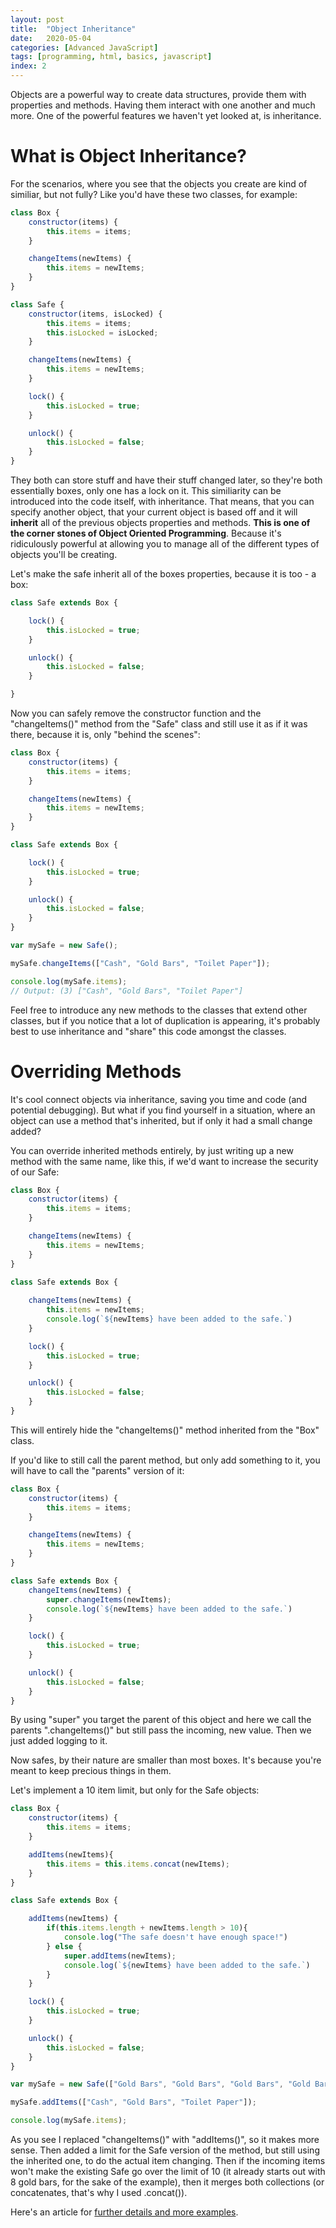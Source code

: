 ```yaml
---
layout: post
title:  "Object Inheritance"
date:   2020-05-04
categories: [Advanced JavaScript]
tags: [programming, html, basics, javascript]
index: 2
---
```


Objects are a powerful way to create data structures, provide them with properties and methods. Having them interact with one another and much more. One of the powerful features we haven't yet looked at, is inheritance. 

# What is Object Inheritance?

For the scenarios, where you see that the objects you create are kind of similiar, but not fully? Like you'd have these two classes, for example:

```javascript
class Box {
    constructor(items) {
        this.items = items;
    }

    changeItems(newItems) {
        this.items = newItems;
    }
}

class Safe {
    constructor(items, isLocked) {
        this.items = items;
        this.isLocked = isLocked;
    }

    changeItems(newItems) {
        this.items = newItems;
    }

    lock() {
        this.isLocked = true;
    }

    unlock() {
        this.isLocked = false;
    }
}
```

They both can store stuff and have their stuff changed later, so they're both essentially boxes, only one has a lock on it. This similiarity can be introduced into the code itself, with inheritance. That means, that you can specify another object, that your current object is based off and it will **inherit** all of the previous objects properties and methods. **This is one of the corner stones of Object Oriented Programming**. Because it's ridiculously powerful at allowing you to manage all of the different types of objects you'll be creating.

Let's make the safe inherit all of the boxes properties, because it is too - a box:

```javascript
class Safe extends Box {

    lock() {
        this.isLocked = true;
    }

    unlock() {
        this.isLocked = false;
    }

}
```

Now you can safely remove the constructor function and the "changeItems()" method from the "Safe" class and still use it as if it was there, because it is, only "behind the scenes":

```javascript
class Box {
    constructor(items) {
        this.items = items;
    }

    changeItems(newItems) {
        this.items = newItems;
    }
}

class Safe extends Box {

    lock() {
        this.isLocked = true;
    }

    unlock() {
        this.isLocked = false;
    }
}

var mySafe = new Safe();

mySafe.changeItems(["Cash", "Gold Bars", "Toilet Paper"]);

console.log(mySafe.items);
// Output: (3) ["Cash", "Gold Bars", "Toilet Paper"]
```

Feel free to introduce any new methods to the classes that extend other classes, but if you notice that a lot of duplication is appearing, it's probably best to use inheritance and "share" this code amongst the classes.

# Overriding Methods

It's cool connect objects via inheritance, saving you time and code (and potential debugging). But what if you find yourself in a situation, where an object can use a method that's inherited, but if only it had a small change added?

You can override inherited methods entirely, by just writing up a new method with the same name, like this, if we'd want to increase the security of our Safe:

```javascript
class Box {
    constructor(items) {
        this.items = items;
    }

    changeItems(newItems) {
        this.items = newItems;
    }
}

class Safe extends Box {
    
    changeItems(newItems) {
        this.items = newItems;
        console.log(`${newItems} have been added to the safe.`)
    }

    lock() {
        this.isLocked = true;
    }

    unlock() {
        this.isLocked = false;
    }
}
```

This will entirely hide the "changeItems()" method inherited from the "Box" class.

If you'd like to still call the parent method, but only add something to it, you will have to call the "parents" version of it:

```javascript
class Box {
    constructor(items) {
        this.items = items;
    }

    changeItems(newItems) {
        this.items = newItems;
    }
}

class Safe extends Box {
    changeItems(newItems) {
        super.changeItems(newItems);
        console.log(`${newItems} have been added to the safe.`)
    }

    lock() {
        this.isLocked = true;
    }

    unlock() {
        this.isLocked = false;
    }
}
```

By using "super" you target the parent of this object and here we call the parents ".changeItems()" but still pass the incoming, new value. Then we just added logging to it. 

Now safes, by their nature are smaller than most boxes. It's because you're meant to keep precious things in them.

Let's implement a 10 item limit, but only for the Safe objects:

```javascript
class Box {
    constructor(items) {
        this.items = items;
    }

    addItems(newItems){
        this.items = this.items.concat(newItems);
    }
}

class Safe extends Box {

    addItems(newItems) {
        if(this.items.length + newItems.length > 10){
            console.log("The safe doesn't have enough space!")
        } else {
            super.addItems(newItems);
            console.log(`${newItems} have been added to the safe.`)
        }
    }

    lock() {
        this.isLocked = true;
    }

    unlock() {
        this.isLocked = false;
    }
}

var mySafe = new Safe(["Gold Bars", "Gold Bars", "Gold Bars", "Gold Bars", "Gold Bars", "Gold Bars", "Gold Bars", "Gold Bars"]);

mySafe.addItems(["Cash", "Gold Bars", "Toilet Paper"]);

console.log(mySafe.items);
```

As you see I replaced "changeItems()" with "addItems()", so it makes more sense. Then added a limit for the Safe version of the method, but still using the inherited one, to do the actual item changing. Then if the incoming items won't make the existing Safe go over the limit of 10 (it already starts out with 8 gold bars, for the sake of the example), then it merges both collections (or concatenates, that's why I used .concat()).

Here's an article for [further details and more examples](https://javascript.info/class-inheritance).